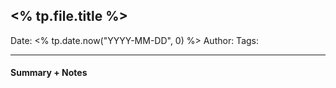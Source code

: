 
## <% tp.file.title %>

Date: <% tp.date.now("YYYY-MM-DD", 0) %>
Author:
Tags:

---

#### Summary + Notes
